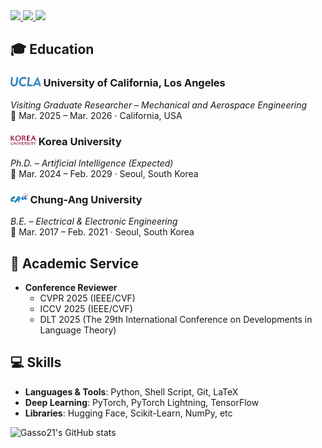 <a href="https://www.linkedin.com/in/jaehwan-jeong-ku" target="_blank">
  <img src="https://img.shields.io/badge/LinkedIn-0A66C2?style=flat-square&logo=LinkedIn&logoColor=white"/>
</a>
<a href="https://mail.google.com/mail/?view=cm&amp;fs=1&amp;to=jhwan@korea.ac.kr" target="_blank">
  <img src="https://img.shields.io/badge/jhjung1227@gmail.com-EA4335?style=flat-square&logo=Gmail&logoColor=white"/>
</a>
<a href="https://instagram.com/_jaex2_?igshid=YmMyMTA2M2Y=" target="_blank">
  <img src="https://img.shields.io/badge/jaex2-E4405F?style=flat-square&logo=Instagram&logoColor=white"/>
</a>

## 🎓 Education

### <img src="assets/ucla_logo.png" height="16"/> University of California, Los Angeles  
*Visiting Graduate Researcher – Mechanical and Aerospace Engineering*  
📍 Mar. 2025 – Mar. 2026 · California, USA

### <img src="assets/ku_logo.png" height="16"/> Korea University  
*Ph.D. – Artificial Intelligence (Expected)*  
📍 Mar. 2024 – Feb. 2029 · Seoul, South Korea

### <img src="assets/cau_logo.png" height="16"/> Chung-Ang University  
*B.E. – Electrical & Electronic Engineering*  
📍 Mar. 2017 – Feb. 2021 · Seoul, South Korea


## 📝 Academic Service
- **Conference Reviewer**
  - CVPR 2025 (IEEE/CVF)
  - ICCV 2025 (IEEE/CVF)
  - DLT 2025 (The 29th International Conference on Developments in Language Theory)

## 💻 Skills
- **Languages & Tools**: Python, Shell Script, Git, LaTeX
- **Deep Learning**: PyTorch, PyTorch Lightning, TensorFlow
- **Libraries**: Hugging Face, Scikit-Learn, NumPy, etc

![Gasso21's GitHub stats](https://github-readme-stats-git-masterrstaa-rickstaa.vercel.app/api?username=Gasso21&&show_icons=true&theme=dark)
